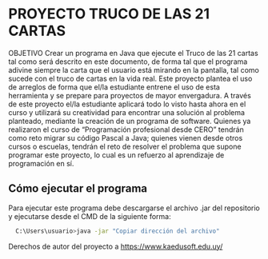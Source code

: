 #  PROYECTO TRUCO DE LAS 21 CARTAS 

OBJETIVO
Crear un programa en Java que ejecute el Truco de las 21 cartas tal como será descrito en este documento,
de forma tal que el programa adivine siempre la carta que el usuario está mirando en la pantalla, tal como
sucede con el truco de cartas en la vida real.
Este proyecto plantea el uso de arreglos de forma que el/la estudiante entrene el uso de esta herramienta
y se prepare para proyectos de mayor envergadura. A través de este proyecto el/la estudiante aplicará
todo lo visto hasta ahora en el curso y utilizará su creatividad para encontrar una solución al problema
planteado, mediante la creación de un programa de software. Quienes ya realizaron el curso de
“Programación profesional desde CERO” tendrán como reto migrar su código Pascal a Java; quienes
vienen desde otros cursos o escuelas, tendrán el reto de resolver el problema que supone programar este
proyecto, lo cual es un refuerzo al aprendizaje de programación en sí.

## Cómo ejecutar el programa

Para ejecutar este programa debe descargarse el archivo .jar del repositorio y ejecutarse desde el CMD de la siguiente forma:
```bash
  C:\Users\usuario>java -jar "Copiar dirección del archivo"
```

Derechos de autor del proyecto a https://www.kaedusoft.edu.uy/
